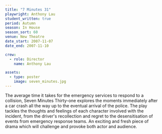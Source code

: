 ```yaml
---
title: "7 Minutes 31"
playwright: Anthony Lau
student_written: true
period: Autumn
season: In House
season_sort: 60
venue: New Theatre
date_start: 2007-11-07
date_end: 2007-11-10

crew:
  - role: Director
    name: Anthony Lau

assets:
  - type: poster
    image: seven_minutes.jpg
---
```


The average time it takes for the emergency services to respond to a collision, Seven Minutes Thirty-one explores the moments immediately after a car crash all the way up to the eventual arrival of the police. The play tackles the thoughts and feelings of each character involved with the incident, from the driver's recollection and regret to the desensitisation of events from emergency response teams. An exciting and fresh piece of drama which will challenge and provoke both actor and audience.
